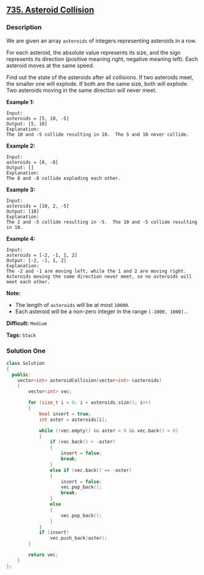 ## [735. Asteroid Collision](https://leetcode.com/problems/asteroid-collision/description/)

### Description

We are given an array `asteroids` of integers representing asteroids in a row.

For each asteroid, the absolute value represents its size, and the sign represents its direction (positive meaning right, negative meaning left). Each asteroid moves at the same speed.

Find out the state of the asteroids after all collisions. If two asteroids meet, the smaller one will explode. If both are the same size, both will explode. Two asteroids moving in the same direction will never meet.

**Example 1:**

```
Input:
asteroids = [5, 10, -5]
Output: [5, 10]
Explanation:
The 10 and -5 collide resulting in 10.  The 5 and 10 never collide.

```

**Example 2:**

```
Input:
asteroids = [8, -8]
Output: []
Explanation:
The 8 and -8 collide exploding each other.

```

**Example 3:**

```
Input:
asteroids = [10, 2, -5]
Output: [10]
Explanation:
The 2 and -5 collide resulting in -5.  The 10 and -5 collide resulting in 10.

```

**Example 4:**

```
Input:
asteroids = [-2, -1, 1, 2]
Output: [-2, -1, 1, 2]
Explanation:
The -2 and -1 are moving left, while the 1 and 2 are moving right.
Asteroids moving the same direction never meet, so no asteroids will meet each other.

```

**Note:**

- The length of `asteroids` will be at most `10000`.
- Each asteroid will be a non-zero integer in the range `[-1000, 1000].`.

**Difficult:** `Medium`

**Tags:** `Stack`

### Solution One

```c++
class Solution
{
  public:
    vector<int> asteroidCollision(vector<int> &asteroids)
    {
        vector<int> vec;

        for (size_t i = 0; i < asteroids.size(); i++)
        {
            bool insert = true;
            int aster = asteroids[i];

            while (!vec.empty() && aster < 0 && vec.back() > 0)
            {
                if (vec.back() > -aster)
                {
                    insert = false;
                    break;
                }
                else if (vec.back() == -aster)
                {
                    insert = false;
                    vec.pop_back();
                    break;
                }
                else
                {
                    vec.pop_back();
                }
            }
            if (insert)
                vec.push_back(aster);
        }

        return vec;
    }
};
```
